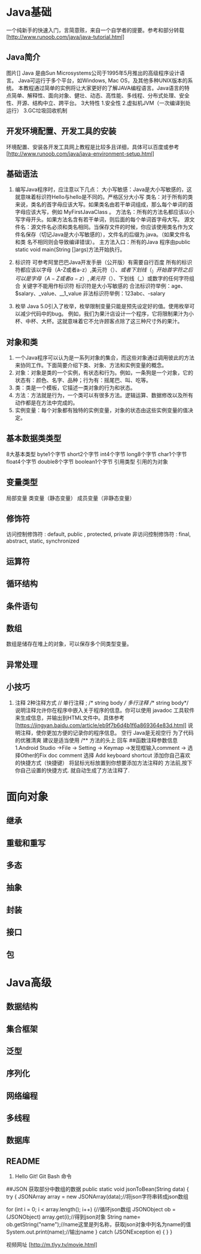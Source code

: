 # Java基础
一个纯新手的快速入门，言简意赅，来自一个自学者的提要。参考和部分转载[http://www.runoob.com/java/java-tutorial.html]
## Java简介 
图片[]
Java 是由Sun Microsystems公司于1995年5月推出的高级程序设计语言。
Java可运行于多个平台，如Windows, Mac OS，及其他多种UNIX版本的系统。
本教程通过简单的实例将让大家更好的了解JAVA编程语言。Java语言的特点简单、解释性、面向对象、健壮、动态、高性能、多线程、分布式处理、安全性、开源、结构中立、跨平台。 3大特性  1.安全性  2.虚拟机JVM（一次编译到处运行） 3.GC垃圾回收机制
## 开发环境配置、开发工具的安装
环境配置、安装各开发工具网上教程是比较多且详细，具体可以百度或参考 [http://www.runoob.com/java/java-environment-setup.html] 

##  基础语法
1. 编写Java程序时，应注意以下几点：
 大小写敏感：Java是大小写敏感的，这就意味着标识符Hello与hello是不同的。严格区分大小写
 类名：对于所有的类来说，类名的首字母应该大写。如果类名由若干单词组成，那么每个单词的首字母应该大写，例如 MyFirstJavaClass 。
 方法名：所有的方法名都应该以小写字母开头。如果方法名含有若干单词，则后面的每个单词首字母大写。
 源文件名：源文件名必须和类名相同。当保存文件的时候，你应该使用类名作为文件名保存（切记Java是大小写敏感的），文件名的后缀为.java。（如果文件名和类     名不相同则会导致编译错误）。
 主方法入口：所有的Java 程序由public static void main(String []args)方法开始执行。

1. 标识符 可参考阿里巴巴Java开发手册（公开版）有需要自行百度
所有的标识符都应该以字母（A-Z或者a-z）,美元符（$）、或者下划线（_）开始
首字符之后可以是字母（A-Z或者a-z）,美元符（$）、下划线（_）或数字的任何字符组合
关键字不能用作标识符
标识符是大小写敏感的
合法标识符举例：age、$salary、_value、__1_value
非法标识符举例：123abc、-salary

1. 枚举
   Java 5.0引入了枚举，枚举限制变量只能是预先设定好的值。使用枚举可以减少代码中的bug。
   例如，我们为果汁店设计一个程序，它将限制果汁为小杯、中杯、大杯。这就意味着它不允许顾客点除了这三种尺寸外的果汁。
   

## 对象和类
1. 一个Java程序可以认为是一系列对象的集合，而这些对象通过调用彼此的方法来协同工作。下面简要介绍下类、对象、方法和实例变量的概念。
1. 对象：对象是类的一个实例，有状态和行为。例如，一条狗是一个对象，它的状态有：颜色、名字、品种；行为有：摇尾巴、叫、吃等。
1. 类：类是一个模板，它描述一类对象的行为和状态。
1. 方法：方法就是行为，一个类可以有很多方法。逻辑运算、数据修改以及所有动作都是在方法中完成的。
1. 实例变量：每个对象都有独特的实例变量，对象的状态由这些实例变量的值决定。

## 基本数据类类型
8大基本类型  byte1个字节  short2个字节  int4个字节   long8个字节  char1个字节   float4个字节  double8个字节  boolean1个字节 
引用类型 引用的为对象
## 变量类型
 局部变量
 类变量（静态变量）
 成员变量（非静态变量）

## 修饰符
访问控制修饰符 : default, public , protected, private
非访问控制修饰符 : final, abstract, static, synchronized
## 运算符
## 循环结构
## 条件语句
## 数组
数组是储存在堆上的对象，可以保存多个同类型变量。

## 异常处理
## 小技巧
1. 注释
   2种注释方式   //   单行注释  ;  /* string body */ 多行注释  /** string body*/  说明注释允许你在程序中嵌入关于程序的信息。你可以使用 javadoc 工具软件来生成信息，并输出到HTML文件中。具体参考[https://jingyan.baidu.com/article/eb9f7b6d4b1f6a869364e83d.html]
说明注释，使你更加方便的记录你的程序信息。
   空行 Java是无视空行 为了代码的优雅清爽 建议是适当使用
   /** 方法的头上 回车
   ##函数注释参数信息 
   1.Android Studio ->File -> Setting -> Keymap ->发现框输入comment -> 选择Other的Fix doc comment 
   选择 Add keyboard shortcut 添加你自己喜欢的快捷方式（快捷键） 将鼠标光标放置到你想要添加方法注释的
   方法前,按下你自己设置的快捷方式. 就自动生成了方法注释了. 

   
# 面向对象
## 继承
## 重载和重写
## 多态
## 抽象
## 封装
## 接口
## 包

# Java高级
## 数据结构
## 集合框架
## 泛型
## 序列化
## 网络编程
## 多线程
## 数据库

## README 
1. Hello Git! Git Bash 命令


##JSON 获取部分中数组的数据
public static void jsonToBean(String data) {
try {
JSONArray array = new JSONArray(data);//将json字符串转成json数组

for (int i = 0; i < array.length(); i++) {//循环json数组
JSONObject ob = (JSONObject) array.get(i);//得到json对象
String name= ob.getString("name");//name这里是列名称，获取json对象中列名为name的值
System.out.print(name);//输出name
} catch (JSONException e) {
}
} 

视频网址 [http://m.tlyy.tv/movie.html]

